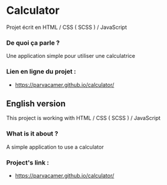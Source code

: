 # Calculator

Projet écrit en HTML / CSS ( SCSS ) / JavaScript 

### De quoi ça parle ?
Une application simple pour utiliser une calculatrice

### Lien en ligne du projet :
- https://parvacamer.github.io/calculator/

## English version

This project is working with HTML / CSS ( SCSS ) / JavaScript

### What is it about ?
A simple application to use a calculator

### Project's link :
- https://parvacamer.github.io/calculator/
